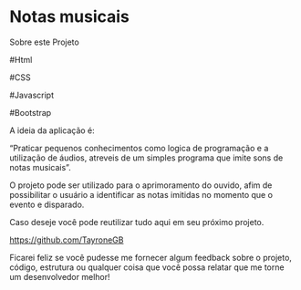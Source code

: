# Notas musicais 
 
Sobre este Projeto

 #Html

 #CSS

 #Javascript

 #Bootstrap 
 
 A ideia da aplicação é:

“Praticar pequenos conhecimentos como logica de programação e a utilização de áudios, atreveis de um simples programa que imite sons de notas musicais”.



O projeto pode ser utilizado para o aprimoramento do ouvido, afim de possibilitar o usuário a identificar as notas imitidas no momento que o evento e disparado.



Caso deseje  você pode reutilizar tudo aqui em seu próximo projeto.

https://github.com/TayroneGB



Ficarei feliz se você pudesse me fornecer algum feedback sobre o projeto, código, estrutura ou qualquer coisa que você possa relatar que me torne um desenvolvedor melhor!







